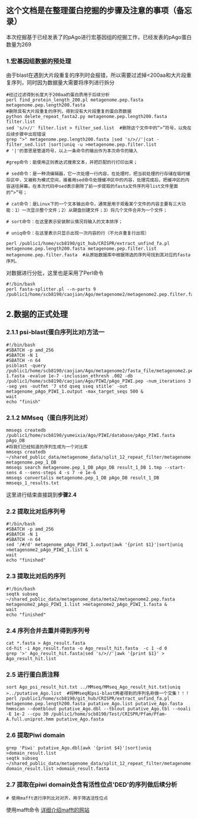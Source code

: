 ## 这个文档是在整理蛋白挖掘的步骤及注意的事项（备忘录）

本次挖掘基于已经发表了的pAgo进行宏基因组的挖掘工作，已经发表的pAgo蛋白数量为269

### 1.宏基因组数据的预处理
由于blast在遇到大片段重复的序列时会报错，所以需要过滤掉<200aa和大片段重复序列，同时因为数据量大需要将序列进行拆分

```
#经过过滤得到长度大于200aa的蛋白质用于后续分析
perl find_protein_length_200.pl metagenome.pep.fasta metagenome.pep.length200.fasta 
#删除具有大片段重复的序列，得到没有大片段重复的蛋白质数据
python delete_repeat_fasta2.py metagenome.pep.length200.fasta filter.list
sed 's/>//' filter.list > filter_sed.list  #删除这个文件中的“>”符号，以免在后续步骤中出现错误
grep ">" metagenome.pep.length200.fasta |sed 's/>//'|cat - filter_sed.list |sort|uniq -u >metagenome.pep.filter.list
# '|'的意思是管道符号，以上一条命令的输出作为本次命令的输入

#grep命令：能使用正则表达式搜索文本，并把匹配的行打印出来；

# sed命令：是一种流编辑器，它一次处理一行内容，在处理时，把当前处理的行存储在临时缓存区中，又被称为模式空间，接着用sed命令处理缓冲区中的内容，处理完成后，把缓冲区的内容送往屏幕。在本次代码中sed表示删除了前一步提取的fasta文件序列号list文件里面的“>”号；

# cat命令：是Linux下的一个文本输出命令，通常是用于观看某个文件的内容主要有三大功能：1）一次显示整个文件；2）从键盘创建文件；3）将几个文件合并为一个文件；

# sort命令：在这里表示安装默认情况将输入的文本排序；

# uniq命令：在这里表示只显示出现一次内容的行（不允许重复行出现）

perl /public1/home/scb8190/git_hub/CRISPR/extract_unfind_fa.pl metagenome.pep.length200.fasta metagenome.pep.filter.list metagenome.pep.filter.fasta  #从原始数据库中根据筛选的序列号找到其对应的fasta序列。
```

对数据进行分批，这里也是采用了Perl命令

```
#!/bin/bash
perl fasta-splitter.pl --n-parts 9 /public1/home/scb8190/caojian/Ago/metagenome2/metagenome2.pep.filter.fasta
```
## 2.数据的正式处理

### 2.1.1 psi-blast(蛋白序列比对)方法一

```
#!/bin/bash
#SBATCH -p amd_256
#SBATCH -N 1
#SBATCH -n 64
psiblast -query /public1/home/scb8190/caojian/Ago/metagenome2/fasta_file/metagenome2.pep.filter.part-1.fasta -evalue 1e-7 -inclusion_ethresh .002 -db /public1/home/scb8190/caojian/Ago/PIWI/pAgo_PIWI.pep -num_iterations 3 -seg yes -outfmt '7 std qseq sseq stitle' -out metagenome_pAgo_PIWI_1.output -max_target_seqs 500 &
wait
echo "finish"
```
### 2.1.2 MMseq（蛋白序列比对）

```
mmseqs createdb /public1/home/scb8190/yumeixia/Ago/PIWI/database/pAgo_PIWI.fasta pAgo_DB 
#将我们已经知道的序列生成为一个对比库
mmseqs createdb ~/shared_public_data/metagenome_data/split_12_repeat_filter/metagenome.pep_1_filter.fasta metagenome.pep_1_DB
mmseqs search metagenome.pep_1_DB pAgo_DB result_1_DB 1.tmp --start-sens 4 --sens-steps 4 -s 7 -e 1e-6
mmseqs convertalis metagenome.pep_1_DB pAgo_DB result_1_DB  mmseqs_1_results.txt
```
这里进行结束直接跳到**步骤2.4**

### 2.2 提取比对后序列号

```
#!/bin/bash
#SBATCH -p amd_256
#SBATCH -N 1
#SBATCH -n 64
sed '/#/d' metagenome_pAgo_PIWI_1.output|awk '{print $1}'|sort|uniq >metagenome2_pAgo_PIWI_1.list &
wait
echo "finished"
```
### 2.3 提取比对后的序列

```
#!/bin/bash
seqtk subseq  ~/shared_public_data/metagenome_data/meta2/metagenome2.pep.fasta metagenome2_pAgo_PIWI_1.list >metagenome2_pAgo_PIWI_1.fasta &
wait
echo "finished"
```

### 2.4 序列合并去重并得到序列号

```
cat *.fasta > Ago_result.fasta
cd-hit -i Ago_result.fasta -o Ago_result_hit.fasta  -c 1 -d 0
grep '>' Ago_result_hit.fasta|sed 's/>//'|awk '{print $1}' > Ago_result_hit.list
```
### 2.5 进行蛋白质注释

```
sort Ago_psi_result_hit.txt ../MMseq/MMseq_Ago_result_hit.txt|uniq >../putative_Ago.list  #将MMseq和psi-blast两者得到的序列名称做一个交集！！！
perl /public1/home/scb8190/git_hub/CRISPR/extract_unfind_fa.pl metagenome.pep.length200.fasta putative_Ago.list putative_Ago.fasta
hmmscan --domtblout putative_Ago.dbl --tblout putative_Ago.tbl --noali -E 1e-2 --cpu 30 /public1/home/scb8190/Test/CRISPR/Pfam/Pfam-A.full.uniprot.hmm putative_Ago.fasta
```
### 2.6 提取Piwi domain

```
grep 'Piwi' putative_Ago.dbl|awk '{print $4}'|sort|uniq >domain_result.list
seqtk subseq ~/shared_public_data/metagenome_data/split_12_repeat_filter/metagenome.pep_filter.fasta domain_result.list >domain_result.fasta
```
### 2.7 提取在piwi domain处含有活性位点'DED'的序列做后续分析

```
# 使用mafft进行序列比对对齐，用于筛选活性位点
```

使用mafft命令 [详细介绍mafft的网站](https://www.cnblogs.com/zhanmaomao/p/12115957.html)



